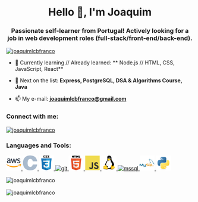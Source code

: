 <h1 align="center">Hello 👋, I'm Joaquim</h1>
<h3 align="center">Passionate self-learner from Portugal! Actively looking for a job in web development roles (full-stack/front-end/back-end).</h3>
<!--<h3 align="center">Make sure to visit my portfolio: https://joaquimlcbfranco.github.io/</h3>-->

<p align="left"> <a href="https://github.com/ryo-ma/github-profile-trophy"><img src="https://github-profile-trophy.vercel.app/?username=joaquimlcbfranco" alt="joaquimlcbfranco" /></a> </p>

- 🌱 Currently learning // Already learned: ** Node.js // HTML, CSS, JavaScript, React**

- 🔭 Next on the list: **Express, PostgreSQL, DSA & Algorithms Course, Java**

- 📫 My e-mail: **joaquimlcbfranco@gmail.com**

<h3 align="left">Connect with me:</h3>
<p align="left">
<a href="https://linkedin.com/in/joaquimlcbfranco" target="blank"><img align="center" src="https://raw.githubusercontent.com/rahuldkjain/github-profile-readme-generator/master/src/images/icons/Social/linked-in-alt.svg" alt="joaquimlcbfranco" height="30" width="40" /></a>
</p>

<h3 align="left">Languages and Tools:</h3>
<p align="left"> <a href="https://aws.amazon.com" target="_blank" rel="noreferrer"> <img src="https://raw.githubusercontent.com/devicons/devicon/master/icons/amazonwebservices/amazonwebservices-original-wordmark.svg" alt="aws" width="40" height="40"/> </a> <a href="https://www.cprogramming.com/" target="_blank" rel="noreferrer"> <img src="https://raw.githubusercontent.com/devicons/devicon/master/icons/c/c-original.svg" alt="c" width="40" height="40"/> </a> <a href="https://www.w3schools.com/css/" target="_blank" rel="noreferrer"> <img src="https://raw.githubusercontent.com/devicons/devicon/master/icons/css3/css3-original-wordmark.svg" alt="css3" width="40" height="40"/> </a> <a href="https://git-scm.com/" target="_blank" rel="noreferrer"> <img src="https://www.vectorlogo.zone/logos/git-scm/git-scm-icon.svg" alt="git" width="40" height="40"/> </a> <a href="https://www.w3.org/html/" target="_blank" rel="noreferrer"> <img src="https://raw.githubusercontent.com/devicons/devicon/master/icons/html5/html5-original-wordmark.svg" alt="html5" width="40" height="40"/> </a> <a href="https://developer.mozilla.org/en-US/docs/Web/JavaScript" target="_blank" rel="noreferrer"> <img src="https://raw.githubusercontent.com/devicons/devicon/master/icons/javascript/javascript-original.svg" alt="javascript" width="40" height="40"/> </a> <a href="https://www.linux.org/" target="_blank" rel="noreferrer"> <img src="https://raw.githubusercontent.com/devicons/devicon/master/icons/linux/linux-original.svg" alt="linux" width="40" height="40"/> </a> <a href="https://www.microsoft.com/en-us/sql-server" target="_blank" rel="noreferrer"> <img src="https://www.svgrepo.com/show/303229/microsoft-sql-server-logo.svg" alt="mssql" width="40" height="40"/> </a> <a href="https://www.mysql.com/" target="_blank" rel="noreferrer"> <img src="https://raw.githubusercontent.com/devicons/devicon/master/icons/mysql/mysql-original-wordmark.svg" alt="mysql" width="40" height="40"/> </a> <a href="https://www.python.org" target="_blank" rel="noreferrer"> <img src="https://raw.githubusercontent.com/devicons/devicon/master/icons/python/python-original.svg" alt="python" width="40" height="40"/> </a> </p>

<p><img align="center" src="https://github-readme-stats.vercel.app/api/top-langs?username=joaquimlcbfranco&show_icons=true&theme=dark&locale=en&layout=compact" alt="joaquimlcbfranco" /></p>

<p><img align="center" src="https://github-readme-streak-stats.herokuapp.com/?user=joaquimlcbfranco&" alt="joaquimlcbfranco" /></p>
